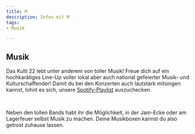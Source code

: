 ```yaml
---
title: M
description: Infos mit M
tags:
- Musik

---
```

## Musik
Das Kulti 22 lebt unter anderem von toller Musik! Freue dich auf ein hochkarätiges Line-Up voller lokal aber auch national gefeierter Musik- und Kulturschaffender! Damit du bei den Konzerten auch lautstark mitsingen kannst, lohnt es sich, unsere [Spotify-Playlist](https://open.spotify.com/playlist/7dSIbpFab9sjTPTDRAJbOx?si=6f72b9150e3744b2) auszuchecken.

<br />

Neben den tollen Bands habt ihr die Möglichkeit, in der Jam-Ecke oder am Lagerfeuer selbst Musik zu machen. Deine Musikboxen kannst du also getrost zuhause lassen.